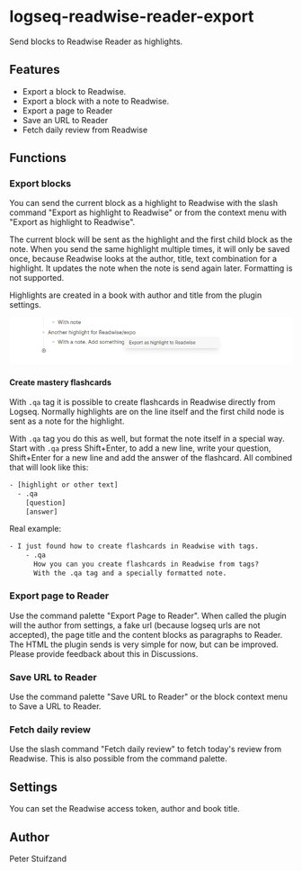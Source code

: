 # logseq-readwise-reader-export

Send blocks to Readwise Reader as highlights.

## Features

- Export a block to Readwise.
- Export a block with a note to Readwise.
- Export a page to Reader
- Save an URL to Reader
- Fetch daily review from Readwise

## Functions

### Export blocks

You can send the current block as a highlight to Readwise with the 
slash command "Export as highlight to Readwise" or from the context menu
with "Export as highlight to Readwise".

The current block will be sent as the highlight and the first child block
as the note. When you send the same highlight multiple times, it will only
be saved once, because Readwise looks at the author, title, text combination
for a highlight. It updates the note when the note is send again later.
Formatting is not supported.

Highlights are created in a book with author and title from the plugin settings.

![Export to Readwise with note by slash command](./export-to-readwise-with-note.png)

#### Create mastery flashcards

With `.qa` tag it is possible to create flashcards in Readwise directly from
Logseq. Normally highlights are on the line itself and the first child node is
sent as a note for the highlight.

With `.qa` tag you do this as well, but format the note itself in a special way.
Start with `.qa` press Shift+Enter, to add a new line, write your question,
Shift+Enter for a new line and add the answer of the flashcard. All combined
that will look like this:

```
- [highlight or other text]
  - .qa
    [question]
    [answer]
```

Real example:

```
- I just found how to create flashcards in Readwise with tags.
    - .qa
      How you can you create flashcards in Readwise from tags?
      With the .qa tag and a specially formatted note.
```

      

### Export page to Reader

Use the command palette "Export Page to Reader". When called the plugin will the
author from settings, a fake url (because logseq urls are not accepted), the
page title and the content blocks as paragraphs to Reader. The HTML the plugin
sends is very simple for now, but can be improved. Please provide feedback about
this in Discussions.

### Save URL to Reader

Use the command palette "Save URL to Reader" or the block context menu to Save
a URL to Reader.

### Fetch daily review

Use the slash command "Fetch daily review" to fetch today's review from Readwise.
This is also possible from the command palette.

## Settings

You can set the Readwise access token, author and book title.

## Author

Peter Stuifzand
